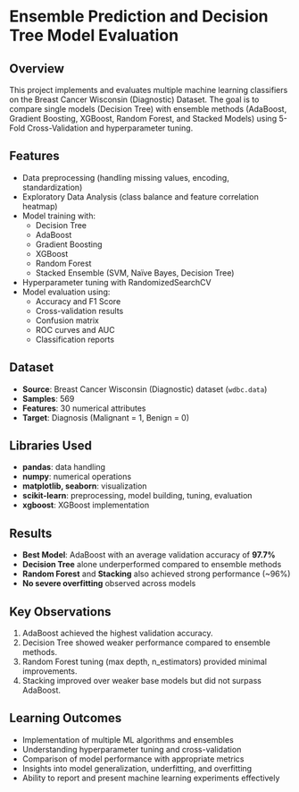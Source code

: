 # Ensemble Prediction and Decision Tree Model Evaluation

## Overview
This project implements and evaluates multiple machine learning classifiers on the Breast Cancer Wisconsin (Diagnostic) Dataset. The goal is to compare single models (Decision Tree) with ensemble methods (AdaBoost, Gradient Boosting, XGBoost, Random Forest, and Stacked Models) using 5-Fold Cross-Validation and hyperparameter tuning.

## Features
- Data preprocessing (handling missing values, encoding, standardization)  
- Exploratory Data Analysis (class balance and feature correlation heatmap)  
- Model training with:  
  - Decision Tree  
  - AdaBoost  
  - Gradient Boosting  
  - XGBoost  
  - Random Forest  
  - Stacked Ensemble (SVM, Naïve Bayes, Decision Tree)  
- Hyperparameter tuning with RandomizedSearchCV  
- Model evaluation using:  
  - Accuracy and F1 Score  
  - Cross-validation results  
  - Confusion matrix  
  - ROC curves and AUC  
  - Classification reports  

## Dataset
- **Source**: Breast Cancer Wisconsin (Diagnostic) dataset (`wdbc.data`)  
- **Samples**: 569  
- **Features**: 30 numerical attributes  
- **Target**: Diagnosis (Malignant = 1, Benign = 0)  

## Libraries Used
- **pandas**: data handling  
- **numpy**: numerical operations  
- **matplotlib, seaborn**: visualization  
- **scikit-learn**: preprocessing, model building, tuning, evaluation  
- **xgboost**: XGBoost implementation  

## Results
- **Best Model**: AdaBoost with an average validation accuracy of **97.7%**  
- **Decision Tree** alone underperformed compared to ensemble methods  
- **Random Forest** and **Stacking** also achieved strong performance (~96%)  
- **No severe overfitting** observed across models  

## Key Observations
1. AdaBoost achieved the highest validation accuracy.  
2. Decision Tree showed weaker performance compared to ensemble methods.  
3. Random Forest tuning (max depth, n_estimators) provided minimal improvements.  
4. Stacking improved over weaker base models but did not surpass AdaBoost.  

## Learning Outcomes
- Implementation of multiple ML algorithms and ensembles  
- Understanding hyperparameter tuning and cross-validation  
- Comparison of model performance with appropriate metrics  
- Insights into model generalization, underfitting, and overfitting  
- Ability to report and present machine learning experiments effectively  
